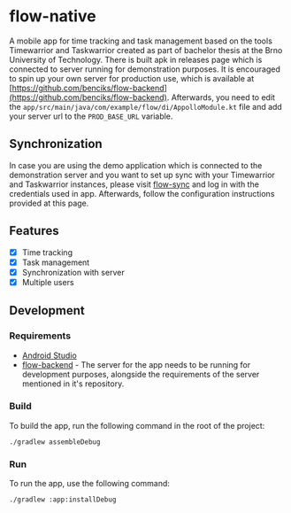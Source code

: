 # flow-native

A mobile app for time tracking and task management based on the tools Timewarrior and Taskwarrior
created as part of bachelor thesis at the Brno University of Technology. There is built apk in
releases page which is connected to server running for demonstration purposes. It is encouraged to
spin up your own server for production use, which is available
at [https://github.com/benciks/flow-backend](https://github.com/benciks/flow-backend). Afterwards,
you need to edit the ```app/src/main/java/com/example/flow/di/AppolloModule.kt``` file and add your
server url to the ```PROD_BASE_URL``` variable.

## Synchronization
In case you are using the demo application which is connected to the demonstration server and you want to set up sync with your Timewarrior and Taskwarrior instances, please visit [flow-sync](https://sync.benciks.me/) and log in with the credentials used in app. Afterwards, follow the configuration instructions provided at this page.

## Features

- [x] Time tracking
- [x] Task management
- [x] Synchronization with server
- [x] Multiple users

## Development

### Requirements

- [Android Studio](https://developer.android.com/studio/index.html)
- [flow-backend](https://github.com/benciks/flow-backend) - The server for the app needs to be
  running for development purposes, alongside the requirements of the server mentioned in it's
  repository.

### Build

To build the app, run the following command in the root of the project:

```
./gradlew assembleDebug
```

### Run

To run the app, use the following command:

```
./gradlew :app:installDebug
```
